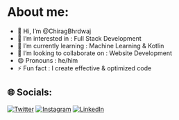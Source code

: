 # About me:
- 👋 Hi, I’m @ChiragBhrdwaj
- 👀 I’m interested in : Full Stack Development
- 🌱 I’m currently learning : Machine Learning & Kotlin
- 💞️ I’m looking to collaborate on : Website Development
- 😄 Pronouns : he/him
- ⚡ Fun fact : I create effective & optimized code


## 🌐 Socials:
[![Twitter](https://img.shields.io/badge/Twitter-%231DA1F2.svg?logo=Twitter&logoColor=white)](https://twitter.com/ChiragBhrdwaj) [![Instagram](https://img.shields.io/badge/Instagram-%23E4405F.svg?logo=Instagram&logoColor=white)](https://instagram.com/chiragbhrdwaj) [![LinkedIn](https://img.shields.io/badge/LinkedIn-%230077B5.svg?logo=linkedin&logoColor=white)](https://linkedin.com/in/chiragbhrdwaj)



<!---
ChiragBhrdwaj/ChiragBhrdwaj is a ✨ special ✨ repository because its `README.md` (this file) appears on your GitHub profile.
You can click the Preview link to take a look at your changes.
--->
